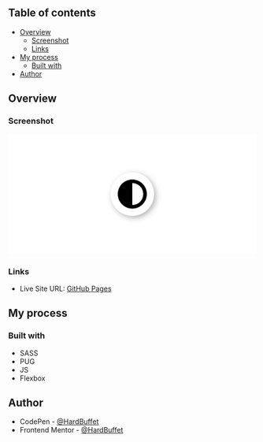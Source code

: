 ## Table of contents

- [Overview](#overview)
  - [Screenshot](#screenshot)
  - [Links](#links)
- [My process](#my-process)
  - [Built with](#built-with)
- [Author](#author)

## Overview

### Screenshot

![](./imgs/finish-project-desktop.png)

### Links

- Live Site URL: [GitHub Pages](https://your-live-site-url.com)

## My process

### Built with

- SASS
- PUG
- JS
- Flexbox

## Author

- CodePen - [@HardBuffet](https://codepen.io/HardBuffet)
- Frontend Mentor - [@HardBuffet](https://www.frontendmentor.io/profile/HardBuffet)
